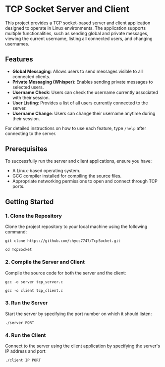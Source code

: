 # TCP Socket Server and Client

This project provides a TCP socket-based server and client application designed to operate in Linux environments. The application supports multiple functionalities, such as sending global and private messages, viewing the current username, listing all connected users, and changing usernames.

## Features

- **Global Messaging**: Allows users to send messages visible to all connected clients.
- **Private Messaging (Whisper)**: Enables sending private messages to selected users.
- **Username Check**: Users can check the username currently associated with their session.
- **User Listing**: Provides a list of all users currently connected to the server.
- **Username Change**: Users can change their username anytime during their session.

For detailed instructions on how to use each feature, type `/help` after connecting to the server.

## Prerequisites

To successfully run the server and client applications, ensure you have:

- A Linux-based operating system.
- GCC compiler installed for compiling the source files.
- Appropriate networking permissions to open and connect through TCP ports.

## Getting Started

### 1. Clone the Repository

Clone the project repository to your local machine using the following command:

```git clone https://github.com/chycs7747/TcpSocket.git```

```cd TcpSocket```

### 2. Compile the Server and Client

Compile the source code for both the server and the client:

```gcc -o server tcp_server.c```

```gcc -o client tcp_client.c```

### 3. Run the Server

Start the server by specifying the port number on which it should listen:

```./server PORT```

### 4. Run the Client

Connect to the server using the client application by specifying the server's IP address and port:

```./client IP PORT```